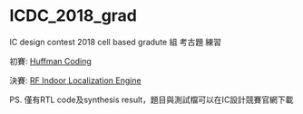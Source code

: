 # ICDC_2018_grad
IC design contest 2018 cell based gradute 組 考古題 練習

初賽: [Huffman Coding](https://github.com/strong-Ting/ICDC_2018_grad/tree/master/prilimary)

決賽: [RF Indoor Localization Engine](https://github.com/strong-Ting/ICDC_2018_grad/tree/master/finial) 

PS. 僅有RTL code及synthesis result，題目與測試檔可以在IC設計競賽官網下載